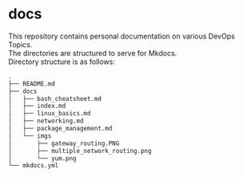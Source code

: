 # docs

This repository contains personal documentation on various DevOps Topics.  
The directories are structured to serve for Mkdocs.  
Directory structure is as follows:  

```bash
.
├── README.md
├── docs
│   ├── bash_cheatsheet.md
│   ├── index.md
│   ├── linux_basics.md
│   ├── networking.md
│   ├── package_management.md
│   └── imgs
│       ├── gateway_routing.PNG
│       ├── multiple_network_routing.png
│       └── yum.png
└── mkdocs.yml
```
